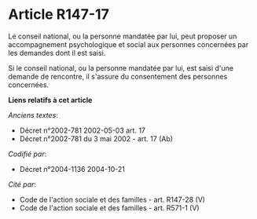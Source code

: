 # Article R147-17

Le conseil national, ou la personne mandatée par lui, peut proposer un accompagnement psychologique et social aux personnes
concernées par les demandes dont il est saisi.

Si le conseil national, ou la personne mandatée par lui, est saisi d'une demande de rencontre, il s'assure du consentement
des personnes concernées.

**Liens relatifs à cet article**

_Anciens textes_:

  - Décret n°2002-781 2002-05-03 art. 17
  - Décret n°2002-781 du 3 mai 2002 - art. 17 (Ab)

_Codifié par_:

  - Décret n°2004-1136 2004-10-21

_Cité par_:

  - Code de l'action sociale et des familles - art. R147-28 (V)
  - Code de l'action sociale et des familles - art. R571-1 (V)
